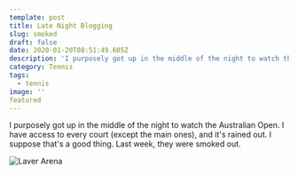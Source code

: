 ```yaml
---
template: post
title: Late Night Blogging
slug: smoked
draft: false
date: 2020-01-20T08:51:49.605Z
description: 'I purposely got up in the middle of the night to watch the Australian Open. '
category: Tennis
tags:
  - tennis
image: ''
featured
---
```

I purposely got up in the middle of the night to watch the Australian Open. I have access to every court (except the main ones), and it's rained out. I suppose that's a good thing. Last week, they were smoked out.

![Laver Arena](/media/laver.jpg "Smoked")
